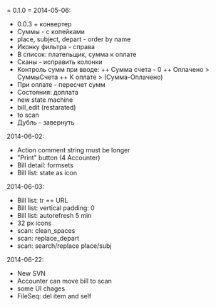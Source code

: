 = 0.1.0 =
2014-05-06:
+ 0.0.3 + конвертер
+ Суммы - с копейками
+ place, subject, depart - order by name
+ Иконку фильтра - справа
+ В список: плательщик, сумма к оплате
+ Сканы - исправить колонки
+ Контроль сумм при вводе:
++ Сумма счета - 0
++ Оплачено > СуммыСчета
++ К оплате > (Сумма-Оплачено)
+ При оплате - пересчет сумм
+ Состояния: доплата
+ new state machine
+ bill_edit (restarated)
+ to scan
+ Дубль - завернуть

2014-06-02:
+ Action comment string must be longer
+ "Print" button (4 Accounter)
+ Bill detail: formsets
+ Bill list: state as icon

2014-06-03:
+ Bill list: tr == URL
+ Bill list: vertical padding: 0
+ Bill list: autorefresh 5 min
+ 32 px icons
+ scan: clean_spaces
+ scan: replace_depart
+ scan: search/replace place/subj

2014-06-22:
* New SVN
* Accounter can move bill to scan
* some UI chages
* FileSeq: del item and self
